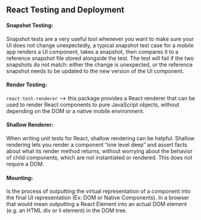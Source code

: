 ## React Testing and Deployment

#### Snapshot Testing:
Snapshot tests are a very useful tool whenever you want to make sure your UI does not change unexpectedly, a typical snapshot test case for a mobile app renders a UI component, takes a snapshot, then compares it to a reference snapshot file stored alongside the test. The test will fail if the two snapshots do not match: either the change is unexpected, or the reference snapshot needs to be updated to the new version of the UI component.

#### Render Testing:
`react-test-renderer` --> this package provides a React renderer that can be used to render React components to pure JavaScript objects, without depending on the DOM or a native mobile environment.

#### Shallow Renderer:
When writing unit tests for React, shallow rendering can be helpful. Shallow rendering lets you render a component “one level deep” and assert facts about what its render method returns, without worrying about the behavior of child components, which are not instantiated or rendered. This does not require a DOM.

#### Mounting:
Is the process of outputting the virtual representation of a component into the final UI representation (Ex: DOM or Native Components). In a browser that would mean outputting a React Element into an actual DOM element (e.g. an HTML div or li element) in the DOM tree.
